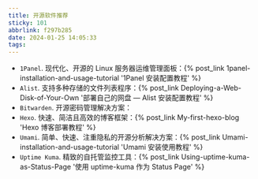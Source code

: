```yaml
---
title: 开源软件推荐
sticky: 101
abbrlink: f297b285
date: 2024-01-25 14:05:33
tags:
---
```


- `1Panel`. 现代化、开源的 Linux 服务器运维管理面板：{% post_link 1panel-installation-and-usage-tutorial '1Panel 安装配置教程' %}
- `Alist`. 支持多种存储的文件列表程序：{% post_link Deploying-a-Web-Disk-of-Your-Own '部署自己的网盘 — Alist 安装配置教程' %}
- `Bitwarden`. 开源密码管理解决方案：
- `Hexo`. 快速、简洁且高效的博客框架：{% post_link My-first-hexo-blog 'Hexo 博客部署教程' %}
- `Umami`. 简单、快速、注重隐私的开源分析解决方案：{% post_link Umami-installation-and-usage-tutorial 'Umami 安装使用教程' %}
- `Uptime Kuma`. 精致的自托管监控工具：{% post_link Using-uptime-kuma-as-Status-Page '使用 uptime-kuma 作为 Status Page' %}
